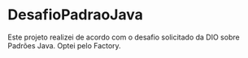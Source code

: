 # DesafioPadraoJava

Este projeto realizei de acordo com o desafio solicitado da DIO sobre Padrões Java.
Optei pelo Factory.
